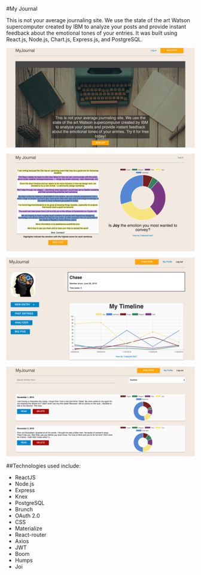 #My Journal

This is not your average journaling site. We use the state of the art Watson supercomputer created by IBM to analyze your posts and provide instant feedback about the emotional tones of your entries.  It was built using React.js, Node.js, Chart.js, Express.js, and PostgreSQL.

![Home View](./READMEIMG/home.png?raw=true "Home View")

![Analyzer View](./READMEIMG/analyzer.png?raw=true "Home View")

![Profile View](./READMEIMG/profile.png?raw=true "Home View")

![Entries View](./READMEIMG/entries.png?raw=true "Home View")


##Technologies used include:

* ReactJS
* Node.js
* Express
* Knex
* PostgreSQL
* Brunch
* OAuth 2.0
* CSS
* Materialize
* React-router
* Axios
* JWT
* Boom
* Humps
* Joi
